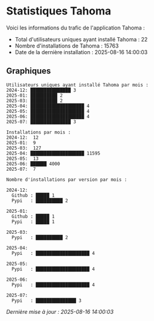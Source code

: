 # Statistiques Tahoma

Voici les informations du trafic de l'application Tahoma :
- Total d'utilisateurs uniques ayant installé Tahoma : 22
- Nombre d'installations de Tahoma : 15763
- Date de la dernière installation : 2025-08-16 14:00:03

## Graphiques
```
Utilisateurs uniques ayant installé Tahoma par mois :
2024-12: ███████████████ 3
2025-01: ██████████ 2
2025-03: ██████████ 2
2025-04: ████████████████████ 4
2025-05: ████████████████████ 4
2025-06: ████████████████████ 4
2025-07: ███████████████ 3
```

```
Installations par mois :
2024-12:  12
2025-01:  9
2025-03:  127
2025-04: ████████████████████ 11595
2025-05:  13
2025-06: ██████ 4000
2025-07:  7
```

```
Nombre d'installations par version par mois :

2024-12:
  Github : █████ 1
  Pypi   : ██████████ 2

2025-01:
  Github : █████ 1
  Pypi   : █████ 1

2025-03:
  Pypi   : ██████████ 2

2025-04:
  Pypi   : ████████████████████ 4

2025-05:
  Pypi   : ████████████████████ 4

2025-06:
  Pypi   : ████████████████████ 4

2025-07:
  Pypi   : ███████████████ 3
```


*Dernière mise à jour : 2025-08-16 14:00:03*
